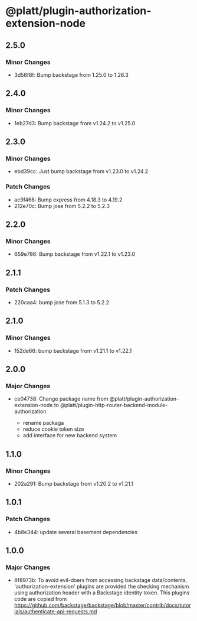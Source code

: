 # @platt/plugin-authorization-extension-node

## 2.5.0

### Minor Changes

- 3d56f8f: Bump backstage from 1.25.0 to 1.26.3

## 2.4.0

### Minor Changes

- 1eb27d3: Bump backstage from v1.24.2 to v1.25.0

## 2.3.0

### Minor Changes

- ebd39cc: Just bump backstage from v1.23.0 to v1.24.2

### Patch Changes

- ac9f468: Bump express from 4.18.3 to 4.19.2
- 212e70c: Bump jose from 5.2.2 to 5.2.3

## 2.2.0

### Minor Changes

- 659e786: Bump backstage from v1.22.1 to v1.23.0

## 2.1.1

### Patch Changes

- 220caa4: bump jose from 5.1.3 to 5.2.2

## 2.1.0

### Minor Changes

- 152de66: bump backstage from v1.21.1 to v1.22.1

## 2.0.0

### Major Changes

- ce04738: Change package name from @platt/plugin-authorization-extension-node to @platt/plugin-http-router-backend-module-authorization

  - rename packaga
  - reduce cookie token size
  - add interface for new backend system

## 1.1.0

### Minor Changes

- 202a291: Bump backstage from v1.20.2 to v1.21.1

## 1.0.1

### Patch Changes

- 4b8e344: update several basement dependencies

## 1.0.0

### Major Changes

- 8f8973b: To avoid evil-doers from accessing backstage data/contents,
  'authorization-extension' plugins are provided the checking mechanism
  using authorization header with a Backstage identity token.
  This plugins code are copied from https://github.com/backstage/backstage/blob/master/contrib/docs/tutorials/authenticate-api-requests.md
